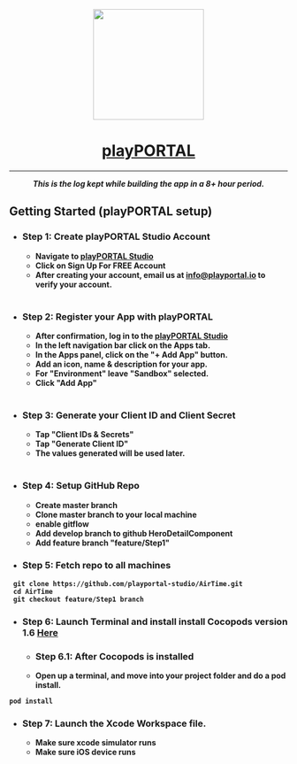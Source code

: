 <div align="center">
<img src="https://gyazo.com/26a1dc0b6fa056fad0e1831b8640d2dc.png = 50x50" width="200">


# <b> [playPORTAL](https://www.playportal.io) 
<hr/>
<i>This is the log kept while building the app in a 8+ hour period.</i>
</div>

## Getting Started (playPORTAL setup)

* ### <b>Step 1:</b> Create playPORTAL Studio Account

	* Navigate to [playPORTAL Studio](https://studio.playportal.io)
	* Click on <b>Sign Up For FREE Account</b>
	* After creating your account, email us at [info@playportal.io](mailto:info@playportal.io?subject=Developer%20Sandbox%20Access%20Request) to verify your account.
  </br>

* ### <b>Step 2:</b> Register your App with playPORTAL

	* After confirmation, log in to the [playPORTAL Studio](https://studio.playportal.io)
	* In the left navigation bar click on the <b>Apps</b> tab.
	* In the <b>Apps</b> panel, click on the "+ Add App" button.
	* Add an icon, <b>name</b> & description for your app.
	* For "Environment" leave "Sandbox" selected.
	* Click "Add App"
  </br>

* ### <b>Step 3:</b> Generate your Client ID and Client Secret

	* Tap "Client IDs & Secrets"
	* Tap "Generate Client ID"
	* The values generated will be used later.
  </br>





* ### <b>Step 4:</b> Setup GitHub Repo
    * Create master branch
    * Clone master branch to your local machine
    * enable gitflow
    * Add develop branch to github HeroDetailComponent
    * Add feature branch "feature/Step1"

* ### <b>Step 5:</b> Fetch repo to all machines
```
 git clone https://github.com/playportal-studio/AirTime.git
 cd AirTime
 git checkout feature/Step1 branch
```
* ### <b>Step 6:</b> Launch Terminal and install install Cocopods version 1.6 [Here](https://cocoapods.org/)
	* ### <b> Step 6.1: </b>After Cocopods is installed 
	* Open up a terminal, and move into your project folder and do a pod install.
```
pod install
```
    
  
* ### <b>Step 7:</b> Launch the Xcode Workspace file.
    * Make sure xcode simulator runs
    * Make sure iOS device runs





